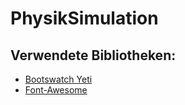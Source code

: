 # PhysikSimulation
## Verwendete Bibliotheken:
- [Bootswatch Yeti](https://bootswatch.com/yeti/)
- [Font-Awesome](http://fontawesome.io/?utm_source=hackernewsletter)
